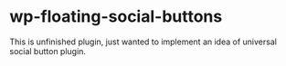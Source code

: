# wp-floating-social-buttons

This is unfinished plugin, just wanted to implement an idea of universal social button plugin.
